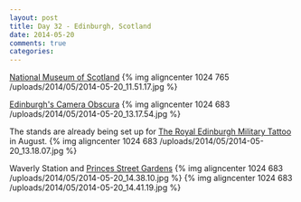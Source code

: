 ```yaml
---
layout: post
title: Day 32 - Edinburgh, Scotland
date: 2014-05-20
comments: true
categories: 
---
```

[National Museum of Scotland](http://www.nms.ac.uk/our_museums/national_museum_of_scotland.aspx)
{% img aligncenter 1024 765 /uploads/2014/05/2014-05-20_11.51.17.jpg %}

[Edinburgh's Camera Obscura](http://www.camera-obscura.co.uk)
{% img aligncenter 1024 683 /uploads/2014/05/2014-05-20_13.17.54.jpg %}

The stands are already being set up for [The Royal Edinburgh Military Tattoo](http://www.edintattoo.co.uk) in August.
{% img aligncenter 1024 683 /uploads/2014/05/2014-05-20_13.18.07.jpg %}

Waverly Station and [Princes Street Gardens](http://en.wikipedia.org/wiki/Princes_Street_Gardens)
{% img aligncenter 1024 683 /uploads/2014/05/2014-05-20_14.38.10.jpg %}
{% img aligncenter 1024 683 /uploads/2014/05/2014-05-20_14.41.19.jpg %}
